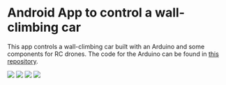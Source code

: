 # Android App to control a wall-climbing car

This app controls a wall-climbing car built with an Arduino and some components for RC drones. The code for the Arduino can be found in [this repository](https://github.com/finn-rudolph/wallcar-arduino).

![](DSCF3111.JPG)
![](DSCF3114.JPG)
![](DSCF3116.JPG)
![](DSCF3119.JPG)

